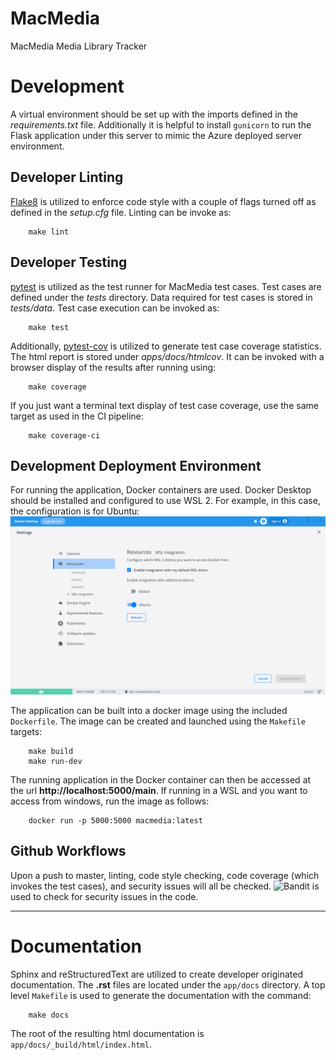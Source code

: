 # MacMedia
MacMedia Media Library Tracker

# Development

A virtual environment should be set up with the imports defined in the *requirements.txt* file.
Additionally it is helpful to install `gunicorn` to run the Flask application under this
server to mimic the Azure deployed server environment.

## Developer Linting

[Flake8](https://flake8.pycqa.org/en/latest/) is utilized to enforce code style with a couple of 
flags turned off as defined in the *setup.cfg* file. Linting can be invoke as:
```
    make lint
```

## Developer Testing

[pytest](https://docs.pytest.org/en/7.1.x/) is utilized as the test runner for MacMedia test cases. Test
cases are defined under the *tests* directory. Data required for test cases is stored in *tests/data*.
Test case execution can be invoked as:
```
    make test
```

Additionally, [pytest-cov](https://pytest-cov.readthedocs.io/en/latest/) is utilized to generate test case
coverage statistics. The html report is stored under *apps/docs/htmlcov*. It can be invoked with a browser 
display of the results after running using:
```
    make coverage
```

If you just want a terminal text display of test case coverage, use the same target as used in the CI pipeline:
```
    make coverage-ci
```

## Development Deployment Environment

For running the application, Docker containers are used. Docker Desktop should be installed and
configured to use WSL 2. For example, in this case, the configuration is for Ubuntu:
![Configure WSL 2 Docker](app/docs/static/docker_wsl_config.png)

The application can be built into a docker image using the included `Dockerfile`. The image can be created
and launched using the `Makefile` targets:
```
    make build
    make run-dev
```
The running application in the Docker container can then be accessed at the url __http://localhost:5000/main__.
If running in a WSL and you want to access from windows, run the image as follows:
```
    docker run -p 5000:5000 macmedia:latest
```

## Github Workflows

Upon a push to master, linting, code style checking, code coverage (which invokes the test cases), and security issues
will all be checked. ![Bandit](https://bandit.readthedocs.io/en/latest/) is used to check for
security issues in the code.

---

# Documentation

Sphinx and reStructuredText are utilized to create developer originated documentation.
The __.rst__ files are located under the `app/docs` directory. A top level `Makefile` is
used to generate the documentation with the command:
```
    make docs
```
The root of the resulting html documentation is `app/docs/_build/html/index.html`.

